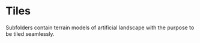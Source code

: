 # Tiles

Subfolders contain terrain models of artificial landscape with the purpose to be tiled seamlessly.